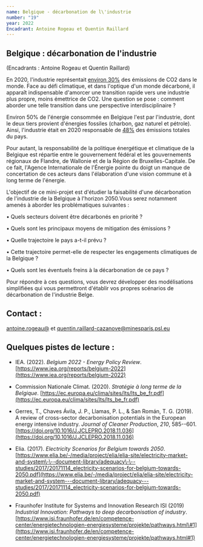```yaml
---
name: Belgique - décarbonation de l\'industrie
number: "19"
year: 2022
Encadrant: Antoine Rogeau et Quentin Raillard
---
```

## Belgique : décarbonation de l\'industrie

(Encadrants : Antoine Rogeau et Quentin Raillard)

En 2020, l'industrie représentait [environ 30%](https://ourworldindata.org/emissions-by-sector) des émissions
de CO2 dans le monde. Face au défi climatique, et dans l'optique d'un
monde décarboné, il apparaît indispensable d'amorcer une transition
rapide vers une industrie plus propre, moins émettrice de CO2. Une
question se pose : comment aborder une telle transition dans une
perspective interdisciplinaire ?

Environ 50% de l'énergie consommée en Belgique l'est par l'industrie,
dont le deux tiers provient d'énergies fossiles (charbon, gaz naturel et
pétrole). Ainsi, l'industrie était en 2020 responsable de
[48%](https://climat.be/en-belgique/climat-et-emissions/emissions-des-gaz-a-effet-de-serre/emissions-par-secteur)
des émissions totales du pays.

Pour autant, la responsabilité de la politique énergétique et climatique
de la Belgique est répartie entre le gouvernement fédéral et les
gouvernements régionaux de Flandre, de Wallonie et de la Région de
Bruxelles-Capitale. De ce fait, l'Agence Internationale de l\'Énergie
pointe du doigt un manque de concertation de ces acteurs dans
l'élaboration d'une vision commune et à long terme de l'énergie.

L'objectif de ce mini-projet est d'étudier la faisabilité d'une
décarbonation de l'industrie de la Belgique à l'horizon 2050.Vous serez
notamment amenés à aborder les problématiques suivantes :

• Quels secteurs doivent être décarbonés en priorité ?

• Quels sont les principaux moyens de mitigation des émissions ?

• Quelle trajectoire le pays a-t-il prévu ?

• Cette trajectoire permet-elle de respecter les engagements climatiques
de la Belgique ?

• Quels sont les éventuels freins à la décarbonation de ce pays ?

Pour répondre à ces questions, vous devrez développer des modélisations
simplifiées qui vous permettront d'établir vos propres scénarios de
décarbonation de l'industrie Belge.


## Contact :

[antoine.rogeau@](mailto:antoine.rogeau@engie.com)
et
[quentin.raillard-cazanove\@minesparis.psl.eu](mailto:quentin.raillard-cazanove@mines-paristech.fr)


## Quelques pistes de lecture :

-   IEA. (2022). *Belgium 2022 - Energy Policy Review*. [https://www.iea.org/reports/belgium-2022](https://www.iea.org/reports/belgium-2022)

-   Commission Nationale Climat. (2020). *Stratégie à long terme de la Belgique*. [https://ec.europa.eu/clima/sites/lts/lts_be_fr.pdf](https://ec.europa.eu/clima/sites/lts/lts_be_fr.pdf)

-   Gerres, T., Chaves Ávila, J. P., Llamas, P. L., & San Román, T. G. (2019). A review of cross-sector decarbonisation potentials in the European energy intensive industry. *Journal of Cleaner Production*, *210*, 585--601.[https://doi.org/10.1016/J.JCLEPRO.2018.11.036](https://doi.org/10.1016/J.JCLEPRO.2018.11.036)

-   Elia. (2017). *Electricity Scenarios for Belgium towards 2050*. [https://www.elia.be/-/media/project/elia/elia-site/electricity-market-and-system\-\--document-library/adequacy\-\--studies/2017/20171114_electricity-scenarios-for-belgium-towards-2050.pdf](https://www.elia.be/-/media/project/elia/elia-site/electricity-market-and-system---document-library/adequacy---studies/2017/20171114_electricity-scenarios-for-belgium-towards-2050.pdf)

-   Fraunhofer Institute for Systems and Innovation Research ISI (2019) *Industrial Innovation: Pathways to deep decarbonisation of industry*. [https://www.isi.fraunhofer.de/en/competence-center/energietechnologien-energiesysteme/projekte/pathways.html\#1](https://www.isi.fraunhofer.de/en/competence-center/energietechnologien-energiesysteme/projekte/pathways.html#1)

